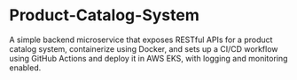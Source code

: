 # Product-Catalog-System
A simple backend microservice that exposes RESTful APIs for a product catalog system, containerize using Docker, and sets up a CI/CD workflow using GitHub Actions and deploy it in AWS EKS, with logging and monitoring enabled.
